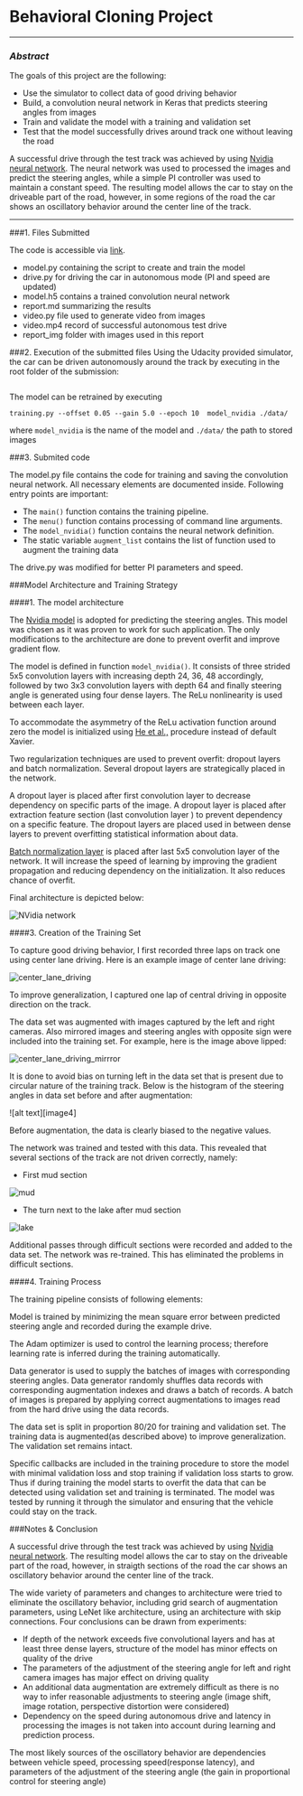 
# Behavioral Cloning Project

------------
### *Abstract*

The goals of this project are the following:

 * Use the simulator to collect data of good driving behavior
 * Build, a convolution neural network in Keras that predicts steering angles from images
 * Train and validate the model with a training and validation set
 * Test that the model successfully drives around track one without leaving the road
 
A  successful drive through the test track was achieved by using [Nvidia neural network](https://devblogs.nvidia.com/parallelforall/deep-learning-self-driving-cars/). The neural network was used to processed the images and predict the steering angles, while a simple PI controller was used to maintain a constant speed. The resulting model allows the car to stay on the driveable part of the road, however, in some regions of the road the car shows an oscillatory behavior around the center line of the track. 

---

###1. Files Submitted 

The code is accessible via [link](http:/github.com/).

* model.py containing the script to create and train the model
* drive.py for driving the car in autonomous mode (PI and speed are updated)
* model.h5 contains a trained convolution neural network 
* report.md summarizing the results
* video.py  file used to generate video from images
* video.mp4 record of successful autonomous test drive
* report\_img  folder with images used in this report

###2. Execution of the submitted files
Using the Udacity provided simulator, the car can be driven autonomously around the track by executing in the root folder of the submission:

```python drive.py model.h5
```

The model can be retrained by executing

```mkdir -p result
training.py --offset 0.05 --gain 5.0 --epoch 10  model_nvidia ./data/
```

where `model_nvidia` is the name of the model and `./data/` the path to stored images

###3. Submited code

The model.py file contains the code for training and saving the convolution neural network. All necessary elements are documented inside.
Following entry points are important:

* The `main()` function contains the training pipeline.
* The `menu()` function contains processing of command line arguments.
* The `model_nvidia()` function contains the neural network definition.
* The static variable `augment_list`  contains the list of function used to augment the training data

The drive.py was modified for better PI parameters and speed. 

###Model Architecture and Training Strategy

####1. The model architecture

The [Nvidia model](https://devblogs.nvidia.com/parallelforall/deep-learning-self-driving-cars/) is adopted for predicting the steering angles. This model was chosen as it was proven to work for such application. The only modifications to the architecture are done to prevent overfit and improve gradient flow.
 
The model is defined in function ```model_nvidia()```. It consists of three strided 5x5 convolution layers with increasing depth 24, 36, 48 accordingly, followed by two 3x3 convolution layers with depth 64 and finally steering angle is generated using four dense layers. The ReLu nonlinearity is used between each layer. 
 
To accommodate the asymmetry of the ReLu activation function around zero the model is initialized using [He et al.,](http://arxiv.org/abs/1502.01852) procedure instead of default Xavier.
 
 Two regularization techniques are used to prevent overfit: dropout layers and batch normalization. 
Several dropout layers are strategically placed in the network. 

A dropout layer is placed after first convolution layer to decrease dependency on specific parts of the image. A dropout layer is placed after extraction feature section  (last convolution layer ) to prevent dependency on a specific feature. The dropout layers are placed used in between dense layers to prevent overfitting statistical information about data. 

[Batch normalization layer](https://arxiv.org/abs/1502.03167) is placed after last 5x5 convolution layer of the network. It will increase the speed of learning by improving the gradient propagation and reducing dependency on the initialization. It also reduces chance of overfit.
 
Final architecture is depicted below:

![NVidia network](./report_img/nvidia_reg.png)
 

####3. Creation of the Training Set

To capture good driving behavior, I first recorded three laps on track one using center lane driving. Here is an example image of center lane driving:

![center_lane_driving](./report_img/center_lane_driving.jpg)

To improve generalization, I captured one lap of central driving in opposite direction on the track. 

The data set was augmented with images captured by the left and right cameras. Also mirrored images and steering angles with opposite sign were included into the training set. For example, here is the image above lipped:

![center_lane_driving_mirrror](./report_img/center_lane_driving.jpg)

It is done to avoid bias on turning left in the data set that is present due to circular nature of the training track. Below is the histogram of the steering angles in data set before and after augmentation:

![alt text][image4]

Before augmentation, the data is clearly biased to the negative values.


The network was trained and tested with this data. This revealed that several sections of the track are not driven correctly, namely:

* First mud section

![mud](./report_img/mud.jpg)

* The turn next to the lake after mud section

![lake](./report_img/lake.jpg)

Additional passes through difficult sections were recorded and added to the data set. The network was re-trained. This has eliminated the problems in difficult sections.

####4. Training Process

The training pipeline consists of following elements:

Model is trained by minimizing the mean square error between predicted steering angle and recorded during the example drive. 

The Adam optimizer is used to control the learning process; therefore learning rate is inferred during the training automatically.

Data generator is used to supply the batches of images with corresponding steering angles. Data generator randomly shuffles data records with corresponding augmentation indexes and draws a batch of records. A batch of images is prepared by applying correct augmentations to images read from the hard drive using the data records.

The data set is split in proportion 80/20 for training and validation set.
The training data is augmented(as described above) to improve generalization. The validation set remains intact.

Specific callbacks are included in the training procedure to store the model with minimal validation loss and stop training if validation loss starts to grow. Thus if during training the model starts to overfit the data that can be detected using validation set and training is terminated.
The model was tested by running it through the simulator and ensuring that the vehicle could stay on the track.

###Notes & Conclusion

A  successful drive through the test track was achieved by using [Nvidia neural network](https://devblogs.nvidia.com/parallelforall/deep-learning-self-driving-cars/). The resulting model allows the car to stay on the driveable part of the road, however, in straigth sections of the road the car shows an oscillatory behavior around the center line of the track. 

The wide variety of parameters and changes to architecture were tried to eliminate the oscillatory behavior, including grid search of augmentation parameters, using LeNet like architecture, using an architecture with skip connections. Four conclusions can be drawn from experiments:

* If depth of the network exceeds five convolutional layers and has at least three dense layers, structure of the model has minor effects on quality of the drive
* The parameters of the adjustment of the steering angle for left and right camera images has major effect on driving quality
* An additional data augmentation are extremely difficult as there is no way to infer reasonable adjustments to steering angle (image shift, image rotation, perspective distortion were considered)
* Dependency on the speed during autonomous drive and latency in processing the images is not taken into account during learning and prediction process.

The most likely sources of the oscillatory behavior are dependencies between vehicle speed, processing speed(response latency), and parameters of the adjustment of the steering angle (the gain in proportional control for steering angle)

